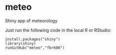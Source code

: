 # meteo

Shiny app of meteorology

Just run the following code in the local R or RStudio:

```
install.packages("shiny")
library(shiny)
runGitHub("meteo","fbr600")
```

